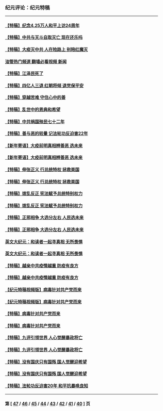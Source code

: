 ### 纪元评论：纪元特稿
---
#### [【特稿】纪念4.25万人和平上访24周年](../../pages/nsc424/n13980883.md?05100330) 
#### [【特稿】中共与天斗自取灭亡 现在还乐吗](../../pages/nsc424/n13897482.md?05100330) 
#### [【特稿】大疫灭中共 人在险路上 别陪红魔灭](../../pages/nsc424/n13890697.md?05100330) 
#### [油管热门频道 翻墙必看视频 新闻](ok?05100330)
#### [【特稿】江泽民死了](../../pages/nsc424/n13876300.md?05100330) 
#### [【特稿】四亿人三退 红朝将倾 退党保平安](../../pages/nsc424/n13794378.md?05100330) 
#### [【特稿】穿越苦难 守住心中的善](../../pages/nsc424/n13784979.md?05100330) 
#### [【特稿】乱世中的恩典和希望](../../pages/nsc424/n13734687.md?05100330) 
#### [【特稿】中共祸国殃民七十二年](../../pages/nsc424/n13272607.md?05100330) 
#### [【特稿】善与恶的较量 记法轮功反迫害22年](../../pages/nsc424/n13086597.md?05100330) 
#### [【新年寄语】大疫前明真相辨善恶 选未来](../../pages/nsc424/n12660855.md?05100330) 
#### [【新年寄语】大疫前明真相辨善恶 选未来](../../pages/nsc424/n12660855.md?05100330) 
#### [【特稿】伸张正义 行总统特权 拯救美国](../../pages/nsc424/n12616806.md?05100330) 
#### [【特稿】伸张正义 行总统特权 拯救美国](../../pages/nsc424/n12616806.md?05100330) 
#### [【特稿】拨乱反正 宪法赋予总统特别权力](../../pages/nsc424/n12598306.md?05100330) 
#### [【特稿】拨乱反正 宪法赋予总统特别权力](../../pages/nsc424/n12598306.md?05100330) 
#### [【特稿】正邪相争 大选分左右 人民选未来](../../pages/nsc424/n12545208.md?05100330) 
#### [【特稿】正邪相争 大选分左右 人民选未来](../../pages/nsc424/n12545208.md?05100330) 
#### [英文大纪元：和读者一起寻真相 无所畏惧](../../pages/nsc424/n12542027.md?05100330) 
#### [英文大纪元：和读者一起寻真相 无所畏惧](../../pages/nsc424/n12542027.md?05100330) 
#### [【特稿】越亲中共疫情越重 防疫有良方](../../pages/nsc424/n12042989.md?05100330) 
#### [【特稿】越亲中共疫情越重 防疫有良方](../../pages/nsc424/n12042989.md?05100330) 
#### [【纪元特稿视频版】病毒针对共产党而来](../../pages/nsc424/n11977328.md?05100330) 
#### [【纪元特稿视频版】病毒针对共产党而来](../../pages/nsc424/n11977328.md?05100330) 
#### [【特稿】病毒针对共产党而来](../../pages/nsc424/n11928818.md?05100330) 
#### [【特稿】病毒针对共产党而来](../../pages/nsc424/n11928818.md?05100330) 
#### [【特稿】九评引领世界 人心觉醒暴政将亡](../../pages/nsc424/n11660496.md?05100330) 
#### [【特稿】九评引领世界 人心觉醒暴政将亡](../../pages/nsc424/n11660496.md?05100330) 
#### [【特稿】没有国庆只有国殇 国人觉醒迎希望](../../pages/nsc424/n11549354.md?05100330) 
#### [【特稿】没有国庆只有国殇 国人觉醒迎希望](../../pages/nsc424/n11549354.md?05100330) 
#### [【特稿】法轮功反迫害20年 和平抗暴唤良知](../../pages/nsc424/n11389135.md?05100330) 

---
#### 第 [ [47](./47.md?05100330) / [46](./46.md?05100330) / [45](./45.md?05100330) / [44](./44.md?05100330) / [43](./43.md?05100330) / [42](./42.md?05100330) / [41](./41.md?05100330) / [40](./40.md?05100330) ] 页
